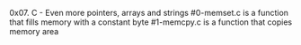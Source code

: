 0x07. C - Even more pointers, arrays and strings
#0-memset.c is a function that fills memory with a constant byte
#1-memcpy.c is a function that copies memory area
